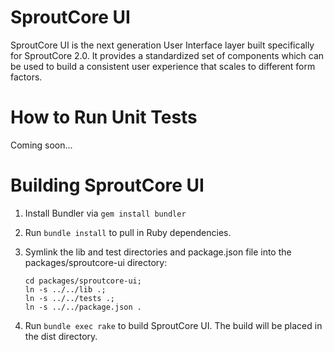 # SproutCore UI

SproutCore UI is the next generation User Interface layer built specifically for SproutCore 2.0. It provides a standardized set of components which can be used to build a consistent user experience that scales to different form factors.

# How to Run Unit Tests

Coming soon...

# Building SproutCore UI

1. Install Bundler via `gem install bundler`

2. Run `bundle install` to pull in Ruby dependencies.

3. Symlink the lib and test directories and package.json file into
   the packages/sproutcore-ui directory:

   ```mkdir packages/sproutcore-ui;
   cd packages/sproutcore-ui;
   ln -s ../../lib .;
   ln -s ../../tests .;
   ln -s ../../package.json .
   ```

4. Run `bundle exec rake` to build SproutCore UI. The build will be placed in the dist directory.

